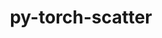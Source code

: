 ---
title: "py-torch-scatter"
layout: cache
categories: [package, develop]
meta: {"versions": ["2.0.5"], "compilers": ["apple-clang@=14.0.0", "apple-clang@=14.0.3", "gcc@=11.3.0", "gcc@=7.3.1"], "oss": ["amzn2", "ubuntu22.04", "ventura"], "platforms": ["darwin", "linux"], "targets": ["aarch64", "ivybridge", "x86_64_v3", "x86_64_v4"], "stacks": ["ml-darwin-aarch64-mps", "ml-linux-x86_64-cpu", "ml-linux-x86_64-cuda", "root"], "num_specs": 113, "num_specs_by_stack": {"ml-darwin-aarch64-mps": 14, "root": 113, "ml-linux-x86_64-cpu": 23, "ml-linux-x86_64-cuda": 29}}
spec_details: [{"hash": "vcwj2qsyoymjepud75u3fzerpjlt4f6b", "compiler": "apple-clang@=14.0.0", "versions": ["2.0.5"], "os": "ventura", "platform": "darwin", "target": "aarch64", "variants": ["build_system=python_pip", "~cuda"], "stacks": ["ml-darwin-aarch64-mps", "root"], "size": "-", "tarball": "https://binaries.spack.io/develop/build_cache/darwin-ventura-aarch64/apple-clang-14.0.0/py-torch-scatter-2.0.5/darwin-ventura-aarch64-apple-clang-14.0.0-py-torch-scatter-2.0.5-vcwj2qsyoymjepud75u3fzerpjlt4f6b.spack"}, {"hash": "ezjvxi6gm6tbyzo2tkfgzm6abi75hxtc", "compiler": "apple-clang@=14.0.0", "versions": ["2.0.5"], "os": "ventura", "platform": "darwin", "target": "aarch64", "variants": ["build_system=python_pip", "~cuda"], "stacks": ["ml-darwin-aarch64-mps", "root"], "size": "-", "tarball": "https://binaries.spack.io/develop/build_cache/darwin-ventura-aarch64/apple-clang-14.0.0/py-torch-scatter-2.0.5/darwin-ventura-aarch64-apple-clang-14.0.0-py-torch-scatter-2.0.5-ezjvxi6gm6tbyzo2tkfgzm6abi75hxtc.spack"}, {"hash": "qw4phudg5lc6ui3uiphqdcce4aa3el5j", "compiler": "apple-clang@=14.0.0", "versions": ["2.0.5"], "os": "ventura", "platform": "darwin", "target": "aarch64", "variants": ["build_system=python_pip", "~cuda"], "stacks": ["ml-darwin-aarch64-mps", "root"], "size": "-", "tarball": "https://binaries.spack.io/develop/build_cache/darwin-ventura-aarch64/apple-clang-14.0.0/py-torch-scatter-2.0.5/darwin-ventura-aarch64-apple-clang-14.0.0-py-torch-scatter-2.0.5-qw4phudg5lc6ui3uiphqdcce4aa3el5j.spack"}, {"hash": "wqtjdllq6yqsd5pjv67gwjetrazwk3nx", "compiler": "apple-clang@=14.0.0", "versions": ["2.0.5"], "os": "ventura", "platform": "darwin", "target": "aarch64", "variants": ["build_system=python_pip", "~cuda"], "stacks": ["ml-darwin-aarch64-mps", "root"], "size": "-", "tarball": "https://binaries.spack.io/develop/build_cache/darwin-ventura-aarch64/apple-clang-14.0.0/py-torch-scatter-2.0.5/darwin-ventura-aarch64-apple-clang-14.0.0-py-torch-scatter-2.0.5-wqtjdllq6yqsd5pjv67gwjetrazwk3nx.spack"}, {"hash": "kqfqjmir3n4hgwzuwmhs3r32bb4oixse", "compiler": "apple-clang@=14.0.0", "versions": ["2.0.5"], "os": "ventura", "platform": "darwin", "target": "aarch64", "variants": ["build_system=python_pip", "~cuda"], "stacks": ["ml-darwin-aarch64-mps", "root"], "size": "-", "tarball": "https://binaries.spack.io/develop/build_cache/darwin-ventura-aarch64/apple-clang-14.0.0/py-torch-scatter-2.0.5/darwin-ventura-aarch64-apple-clang-14.0.0-py-torch-scatter-2.0.5-kqfqjmir3n4hgwzuwmhs3r32bb4oixse.spack"}, {"hash": "nkocnuozihtbrb4pfe2hmjyw22yfpufr", "compiler": "apple-clang@=14.0.3", "versions": ["2.0.5"], "os": "ventura", "platform": "darwin", "target": "aarch64", "variants": ["build_system=python_pip", "~cuda"], "stacks": ["ml-darwin-aarch64-mps", "root"], "size": "-", "tarball": "https://binaries.spack.io/develop/build_cache/darwin-ventura-aarch64/apple-clang-14.0.3/py-torch-scatter-2.0.5/darwin-ventura-aarch64-apple-clang-14.0.3-py-torch-scatter-2.0.5-nkocnuozihtbrb4pfe2hmjyw22yfpufr.spack"}, {"hash": "r3bo4yg6zzcx5nn7kisjg5km7x4fry6e", "compiler": "apple-clang@=14.0.3", "versions": ["2.0.5"], "os": "ventura", "platform": "darwin", "target": "aarch64", "variants": ["build_system=python_pip", "~cuda"], "stacks": ["ml-darwin-aarch64-mps", "root"], "size": "-", "tarball": "https://binaries.spack.io/develop/build_cache/darwin-ventura-aarch64/apple-clang-14.0.3/py-torch-scatter-2.0.5/darwin-ventura-aarch64-apple-clang-14.0.3-py-torch-scatter-2.0.5-r3bo4yg6zzcx5nn7kisjg5km7x4fry6e.spack"}, {"hash": "edahudamtzhostoitvg7l2jqtwvwdpyr", "compiler": "apple-clang@=14.0.3", "versions": ["2.0.5"], "os": "ventura", "platform": "darwin", "target": "aarch64", "variants": ["build_system=python_pip", "~cuda"], "stacks": ["ml-darwin-aarch64-mps", "root"], "size": "-", "tarball": "https://binaries.spack.io/develop/build_cache/darwin-ventura-aarch64/apple-clang-14.0.3/py-torch-scatter-2.0.5/darwin-ventura-aarch64-apple-clang-14.0.3-py-torch-scatter-2.0.5-edahudamtzhostoitvg7l2jqtwvwdpyr.spack"}, {"hash": "2ntkannk75hyba7b5k6tmrypc7sk6yik", "compiler": "apple-clang@=14.0.3", "versions": ["2.0.5"], "os": "ventura", "platform": "darwin", "target": "aarch64", "variants": ["build_system=python_pip", "~cuda"], "stacks": ["ml-darwin-aarch64-mps", "root"], "size": "-", "tarball": "https://binaries.spack.io/develop/build_cache/darwin-ventura-aarch64/apple-clang-14.0.3/py-torch-scatter-2.0.5/darwin-ventura-aarch64-apple-clang-14.0.3-py-torch-scatter-2.0.5-2ntkannk75hyba7b5k6tmrypc7sk6yik.spack"}, {"hash": "dtrqddcmuizyhf4csdmvqiirzz7aoilb", "compiler": "apple-clang@=14.0.3", "versions": ["2.0.5"], "os": "ventura", "platform": "darwin", "target": "aarch64", "variants": ["build_system=python_pip", "~cuda"], "stacks": ["ml-darwin-aarch64-mps", "root"], "size": "-", "tarball": "https://binaries.spack.io/develop/build_cache/darwin-ventura-aarch64/apple-clang-14.0.3/py-torch-scatter-2.0.5/darwin-ventura-aarch64-apple-clang-14.0.3-py-torch-scatter-2.0.5-dtrqddcmuizyhf4csdmvqiirzz7aoilb.spack"}, {"hash": "5b6p7mnd25hced2b7sn6kiste3szx6vz", "compiler": "apple-clang@=14.0.3", "versions": ["2.0.5"], "os": "ventura", "platform": "darwin", "target": "aarch64", "variants": ["build_system=python_pip", "~cuda"], "stacks": ["ml-darwin-aarch64-mps", "root"], "size": "-", "tarball": "https://binaries.spack.io/develop/build_cache/darwin-ventura-aarch64/apple-clang-14.0.3/py-torch-scatter-2.0.5/darwin-ventura-aarch64-apple-clang-14.0.3-py-torch-scatter-2.0.5-5b6p7mnd25hced2b7sn6kiste3szx6vz.spack"}, {"hash": "mw2id6mp7tqmb45f4idr6u2sle2ubxzd", "compiler": "apple-clang@=14.0.3", "versions": ["2.0.5"], "os": "ventura", "platform": "darwin", "target": "aarch64", "variants": ["build_system=python_pip", "~cuda"], "stacks": ["ml-darwin-aarch64-mps", "root"], "size": "-", "tarball": "https://binaries.spack.io/develop/build_cache/darwin-ventura-aarch64/apple-clang-14.0.3/py-torch-scatter-2.0.5/darwin-ventura-aarch64-apple-clang-14.0.3-py-torch-scatter-2.0.5-mw2id6mp7tqmb45f4idr6u2sle2ubxzd.spack"}, {"hash": "37mmghrcob42zhy3x7d5kzwoteeef7xa", "compiler": "apple-clang@=14.0.3", "versions": ["2.0.5"], "os": "ventura", "platform": "darwin", "target": "aarch64", "variants": ["build_system=python_pip", "~cuda"], "stacks": ["ml-darwin-aarch64-mps", "root"], "size": "-", "tarball": "https://binaries.spack.io/develop/build_cache/darwin-ventura-aarch64/apple-clang-14.0.3/py-torch-scatter-2.0.5/darwin-ventura-aarch64-apple-clang-14.0.3-py-torch-scatter-2.0.5-37mmghrcob42zhy3x7d5kzwoteeef7xa.spack"}, {"hash": "fel5y4pqxjopl7blfazyrujhh4p6bhno", "compiler": "apple-clang@=14.0.3", "versions": ["2.0.5"], "os": "ventura", "platform": "darwin", "target": "aarch64", "variants": ["build_system=python_pip", "~cuda"], "stacks": ["ml-darwin-aarch64-mps", "root"], "size": "-", "tarball": "https://binaries.spack.io/develop/build_cache/darwin-ventura-aarch64/apple-clang-14.0.3/py-torch-scatter-2.0.5/darwin-ventura-aarch64-apple-clang-14.0.3-py-torch-scatter-2.0.5-fel5y4pqxjopl7blfazyrujhh4p6bhno.spack"}, {"hash": "q3nywo3y2cnsrlqnrwh33npio6zyam7m", "compiler": "gcc@=7.3.1", "versions": ["2.0.5"], "os": "amzn2", "platform": "linux", "target": "ivybridge", "variants": ["build_system=python_pip", "~cuda"], "stacks": ["root"], "size": "-", "tarball": "https://binaries.spack.io/develop/build_cache/linux-amzn2-ivybridge/gcc-7.3.1/py-torch-scatter-2.0.5/linux-amzn2-ivybridge-gcc-7.3.1-py-torch-scatter-2.0.5-q3nywo3y2cnsrlqnrwh33npio6zyam7m.spack"}, {"hash": "s5toh3fuvwxtyktn323pvabzgnrblxtq", "compiler": "gcc@=7.3.1", "versions": ["2.0.5"], "os": "amzn2", "platform": "linux", "target": "ivybridge", "variants": ["build_system=python_pip", "+cuda"], "stacks": ["root"], "size": "-", "tarball": "https://binaries.spack.io/develop/build_cache/linux-amzn2-ivybridge/gcc-7.3.1/py-torch-scatter-2.0.5/linux-amzn2-ivybridge-gcc-7.3.1-py-torch-scatter-2.0.5-s5toh3fuvwxtyktn323pvabzgnrblxtq.spack"}, {"hash": "gkgrbla6k6ighrokj3wxojgtl3tmm5xh", "compiler": "gcc@=7.3.1", "versions": ["2.0.5"], "os": "amzn2", "platform": "linux", "target": "ivybridge", "variants": ["build_system=python_pip", "~cuda"], "stacks": ["root"], "size": "-", "tarball": "https://binaries.spack.io/develop/build_cache/linux-amzn2-ivybridge/gcc-7.3.1/py-torch-scatter-2.0.5/linux-amzn2-ivybridge-gcc-7.3.1-py-torch-scatter-2.0.5-gkgrbla6k6ighrokj3wxojgtl3tmm5xh.spack"}, {"hash": "sh4d3vjynkjn4gl25qnjiznd5wjgflvw", "compiler": "gcc@=7.3.1", "versions": ["2.0.5"], "os": "amzn2", "platform": "linux", "target": "ivybridge", "variants": ["build_system=python_pip", "~cuda"], "stacks": ["root"], "size": "-", "tarball": "https://binaries.spack.io/develop/build_cache/linux-amzn2-ivybridge/gcc-7.3.1/py-torch-scatter-2.0.5/linux-amzn2-ivybridge-gcc-7.3.1-py-torch-scatter-2.0.5-sh4d3vjynkjn4gl25qnjiznd5wjgflvw.spack"}, {"hash": "dqxbrmn6amrwcpwvcirtvsjh675iqryw", "compiler": "gcc@=7.3.1", "versions": ["2.0.5"], "os": "amzn2", "platform": "linux", "target": "ivybridge", "variants": ["build_system=python_pip", "+cuda"], "stacks": ["root"], "size": "-", "tarball": "https://binaries.spack.io/develop/build_cache/linux-amzn2-ivybridge/gcc-7.3.1/py-torch-scatter-2.0.5/linux-amzn2-ivybridge-gcc-7.3.1-py-torch-scatter-2.0.5-dqxbrmn6amrwcpwvcirtvsjh675iqryw.spack"}, {"hash": "v7pq5bijmzbk42xvangqtioqkz6cy7uk", "compiler": "gcc@=7.3.1", "versions": ["2.0.5"], "os": "amzn2", "platform": "linux", "target": "ivybridge", "variants": ["build_system=python_pip", "+cuda"], "stacks": ["root"], "size": "-", "tarball": "https://binaries.spack.io/develop/build_cache/linux-amzn2-ivybridge/gcc-7.3.1/py-torch-scatter-2.0.5/linux-amzn2-ivybridge-gcc-7.3.1-py-torch-scatter-2.0.5-v7pq5bijmzbk42xvangqtioqkz6cy7uk.spack"}, {"hash": "sigb2zdzu3w66hhqlgh55iscjvvdobp5", "compiler": "gcc@=7.3.1", "versions": ["2.0.5"], "os": "amzn2", "platform": "linux", "target": "ivybridge", "variants": ["build_system=python_pip", "~cuda"], "stacks": ["root"], "size": "-", "tarball": "https://binaries.spack.io/develop/build_cache/linux-amzn2-ivybridge/gcc-7.3.1/py-torch-scatter-2.0.5/linux-amzn2-ivybridge-gcc-7.3.1-py-torch-scatter-2.0.5-sigb2zdzu3w66hhqlgh55iscjvvdobp5.spack"}, {"hash": "mrwi5ynjkeozdsxyw5relnehg52jsz2s", "compiler": "gcc@=7.3.1", "versions": ["2.0.5"], "os": "amzn2", "platform": "linux", "target": "ivybridge", "variants": ["build_system=python_pip", "+cuda"], "stacks": ["root"], "size": "-", "tarball": "https://binaries.spack.io/develop/build_cache/linux-amzn2-ivybridge/gcc-7.3.1/py-torch-scatter-2.0.5/linux-amzn2-ivybridge-gcc-7.3.1-py-torch-scatter-2.0.5-mrwi5ynjkeozdsxyw5relnehg52jsz2s.spack"}, {"hash": "5huellvnixhlhijza22vgbp6lsedsjsf", "compiler": "gcc@=7.3.1", "versions": ["2.0.5"], "os": "amzn2", "platform": "linux", "target": "ivybridge", "variants": ["build_system=python_pip", "+cuda"], "stacks": ["root"], "size": "-", "tarball": "https://binaries.spack.io/develop/build_cache/linux-amzn2-ivybridge/gcc-7.3.1/py-torch-scatter-2.0.5/linux-amzn2-ivybridge-gcc-7.3.1-py-torch-scatter-2.0.5-5huellvnixhlhijza22vgbp6lsedsjsf.spack"}, {"hash": "o27jcjd4k5vskhe47e4hagxwkak2vzhs", "compiler": "gcc@=7.3.1", "versions": ["2.0.5"], "os": "amzn2", "platform": "linux", "target": "ivybridge", "variants": ["build_system=python_pip", "+cuda"], "stacks": ["root"], "size": "-", "tarball": "https://binaries.spack.io/develop/build_cache/linux-amzn2-ivybridge/gcc-7.3.1/py-torch-scatter-2.0.5/linux-amzn2-ivybridge-gcc-7.3.1-py-torch-scatter-2.0.5-o27jcjd4k5vskhe47e4hagxwkak2vzhs.spack"}, {"hash": "yw4zhcjthrvknghyb7if36wwfidx5j7c", "compiler": "gcc@=7.3.1", "versions": ["2.0.5"], "os": "amzn2", "platform": "linux", "target": "ivybridge", "variants": ["build_system=python_pip", "+cuda"], "stacks": ["root"], "size": "-", "tarball": "https://binaries.spack.io/develop/build_cache/linux-amzn2-ivybridge/gcc-7.3.1/py-torch-scatter-2.0.5/linux-amzn2-ivybridge-gcc-7.3.1-py-torch-scatter-2.0.5-yw4zhcjthrvknghyb7if36wwfidx5j7c.spack"}, {"hash": "ur7k5kzutnv4gi2s3cej7scbu2ldpeup", "compiler": "gcc@=7.3.1", "versions": ["2.0.5"], "os": "amzn2", "platform": "linux", "target": "ivybridge", "variants": ["build_system=python_pip", "~cuda"], "stacks": ["root"], "size": "-", "tarball": "https://binaries.spack.io/develop/build_cache/linux-amzn2-ivybridge/gcc-7.3.1/py-torch-scatter-2.0.5/linux-amzn2-ivybridge-gcc-7.3.1-py-torch-scatter-2.0.5-ur7k5kzutnv4gi2s3cej7scbu2ldpeup.spack"}, {"hash": "t64kelznuvdsd2lhatxd47td2wlspzwa", "compiler": "gcc@=7.3.1", "versions": ["2.0.5"], "os": "amzn2", "platform": "linux", "target": "ivybridge", "variants": ["build_system=python_pip", "+cuda"], "stacks": ["root"], "size": "-", "tarball": "https://binaries.spack.io/develop/build_cache/linux-amzn2-ivybridge/gcc-7.3.1/py-torch-scatter-2.0.5/linux-amzn2-ivybridge-gcc-7.3.1-py-torch-scatter-2.0.5-t64kelznuvdsd2lhatxd47td2wlspzwa.spack"}, {"hash": "zvqzdbhk5uao2t34xl5j72dbo4lvcbzv", "compiler": "gcc@=7.3.1", "versions": ["2.0.5"], "os": "amzn2", "platform": "linux", "target": "ivybridge", "variants": ["build_system=python_pip", "~cuda"], "stacks": ["root"], "size": "-", "tarball": "https://binaries.spack.io/develop/build_cache/linux-amzn2-ivybridge/gcc-7.3.1/py-torch-scatter-2.0.5/linux-amzn2-ivybridge-gcc-7.3.1-py-torch-scatter-2.0.5-zvqzdbhk5uao2t34xl5j72dbo4lvcbzv.spack"}, {"hash": "vosznpy6jlfkholeaym5vj62in57fjbd", "compiler": "gcc@=7.3.1", "versions": ["2.0.5"], "os": "amzn2", "platform": "linux", "target": "x86_64_v3", "variants": ["build_system=python_pip", "+cuda"], "stacks": ["root"], "size": "-", "tarball": "https://binaries.spack.io/develop/build_cache/linux-amzn2-x86_64_v3/gcc-7.3.1/py-torch-scatter-2.0.5/linux-amzn2-x86_64_v3-gcc-7.3.1-py-torch-scatter-2.0.5-vosznpy6jlfkholeaym5vj62in57fjbd.spack"}, {"hash": "r3g2kcz43dszzvxyaoqyvmatqwn34jyl", "compiler": "gcc@=7.3.1", "versions": ["2.0.5"], "os": "amzn2", "platform": "linux", "target": "x86_64_v3", "variants": ["build_system=python_pip", "~cuda"], "stacks": ["root"], "size": "-", "tarball": "https://binaries.spack.io/develop/build_cache/linux-amzn2-x86_64_v3/gcc-7.3.1/py-torch-scatter-2.0.5/linux-amzn2-x86_64_v3-gcc-7.3.1-py-torch-scatter-2.0.5-r3g2kcz43dszzvxyaoqyvmatqwn34jyl.spack"}, {"hash": "w2gc4hcbxydqk2af2qonjl7r56pqzj3f", "compiler": "gcc@=7.3.1", "versions": ["2.0.5"], "os": "amzn2", "platform": "linux", "target": "x86_64_v3", "variants": ["build_system=python_pip", "~cuda"], "stacks": ["root"], "size": "-", "tarball": "https://binaries.spack.io/develop/build_cache/linux-amzn2-x86_64_v3/gcc-7.3.1/py-torch-scatter-2.0.5/linux-amzn2-x86_64_v3-gcc-7.3.1-py-torch-scatter-2.0.5-w2gc4hcbxydqk2af2qonjl7r56pqzj3f.spack"}, {"hash": "svabzrrq2jnqhsoqlp5z7ns2k2zjubuf", "compiler": "gcc@=7.3.1", "versions": ["2.0.5"], "os": "amzn2", "platform": "linux", "target": "x86_64_v3", "variants": ["build_system=python_pip", "~cuda"], "stacks": ["root"], "size": "-", "tarball": "https://binaries.spack.io/develop/build_cache/linux-amzn2-x86_64_v3/gcc-7.3.1/py-torch-scatter-2.0.5/linux-amzn2-x86_64_v3-gcc-7.3.1-py-torch-scatter-2.0.5-svabzrrq2jnqhsoqlp5z7ns2k2zjubuf.spack"}, {"hash": "yeikmpexwpfiamkbqy2zhpu2tuqg65wv", "compiler": "gcc@=7.3.1", "versions": ["2.0.5"], "os": "amzn2", "platform": "linux", "target": "x86_64_v3", "variants": ["build_system=python_pip", "+cuda"], "stacks": ["root"], "size": "-", "tarball": "https://binaries.spack.io/develop/build_cache/linux-amzn2-x86_64_v3/gcc-7.3.1/py-torch-scatter-2.0.5/linux-amzn2-x86_64_v3-gcc-7.3.1-py-torch-scatter-2.0.5-yeikmpexwpfiamkbqy2zhpu2tuqg65wv.spack"}, {"hash": "q3a5qlxghcsvtwpqxzn5duq27unbjzwz", "compiler": "gcc@=7.3.1", "versions": ["2.0.5"], "os": "amzn2", "platform": "linux", "target": "x86_64_v3", "variants": ["~cuda"], "stacks": ["root"], "size": "-", "tarball": "https://binaries.spack.io/develop/build_cache/linux-amzn2-x86_64_v3/gcc-7.3.1/py-torch-scatter-2.0.5/linux-amzn2-x86_64_v3-gcc-7.3.1-py-torch-scatter-2.0.5-q3a5qlxghcsvtwpqxzn5duq27unbjzwz.spack"}, {"hash": "pqucezt5ypbodenv5oe3x4ljzy76lots", "compiler": "gcc@=7.3.1", "versions": ["2.0.5"], "os": "amzn2", "platform": "linux", "target": "x86_64_v3", "variants": ["build_system=python_pip", "~cuda"], "stacks": ["root"], "size": "-", "tarball": "https://binaries.spack.io/develop/build_cache/linux-amzn2-x86_64_v3/gcc-7.3.1/py-torch-scatter-2.0.5/linux-amzn2-x86_64_v3-gcc-7.3.1-py-torch-scatter-2.0.5-pqucezt5ypbodenv5oe3x4ljzy76lots.spack"}, {"hash": "3cdhvqfomvdegyxek47hg272vdl4bdi5", "compiler": "gcc@=7.3.1", "versions": ["2.0.5"], "os": "amzn2", "platform": "linux", "target": "x86_64_v3", "variants": ["build_system=python_pip", "~cuda"], "stacks": ["root"], "size": "-", "tarball": "https://binaries.spack.io/develop/build_cache/linux-amzn2-x86_64_v3/gcc-7.3.1/py-torch-scatter-2.0.5/linux-amzn2-x86_64_v3-gcc-7.3.1-py-torch-scatter-2.0.5-3cdhvqfomvdegyxek47hg272vdl4bdi5.spack"}, {"hash": "pljb2wynhbiw35qbta5iini6oag42nas", "compiler": "gcc@=7.3.1", "versions": ["2.0.5"], "os": "amzn2", "platform": "linux", "target": "x86_64_v3", "variants": ["build_system=python_pip", "~cuda"], "stacks": ["root"], "size": "-", "tarball": "https://binaries.spack.io/develop/build_cache/linux-amzn2-x86_64_v3/gcc-7.3.1/py-torch-scatter-2.0.5/linux-amzn2-x86_64_v3-gcc-7.3.1-py-torch-scatter-2.0.5-pljb2wynhbiw35qbta5iini6oag42nas.spack"}, {"hash": "677yteli2utuxqc3supvtkmeblzrrj4e", "compiler": "gcc@=7.3.1", "versions": ["2.0.5"], "os": "amzn2", "platform": "linux", "target": "x86_64_v3", "variants": ["+cuda"], "stacks": ["root"], "size": "-", "tarball": "https://binaries.spack.io/develop/build_cache/linux-amzn2-x86_64_v3/gcc-7.3.1/py-torch-scatter-2.0.5/linux-amzn2-x86_64_v3-gcc-7.3.1-py-torch-scatter-2.0.5-677yteli2utuxqc3supvtkmeblzrrj4e.spack"}, {"hash": "qtljynivibkjdnryxccottqlknyhwhsk", "compiler": "gcc@=7.3.1", "versions": ["2.0.5"], "os": "amzn2", "platform": "linux", "target": "x86_64_v3", "variants": ["~cuda"], "stacks": ["root"], "size": "-", "tarball": "https://binaries.spack.io/develop/build_cache/linux-amzn2-x86_64_v3/gcc-7.3.1/py-torch-scatter-2.0.5/linux-amzn2-x86_64_v3-gcc-7.3.1-py-torch-scatter-2.0.5-qtljynivibkjdnryxccottqlknyhwhsk.spack"}, {"hash": "4uehykj5xyx2hvsuuwoquv4y5sd276ou", "compiler": "gcc@=7.3.1", "versions": ["2.0.5"], "os": "amzn2", "platform": "linux", "target": "x86_64_v3", "variants": ["build_system=python_pip", "+cuda"], "stacks": ["root"], "size": "-", "tarball": "https://binaries.spack.io/develop/build_cache/linux-amzn2-x86_64_v3/gcc-7.3.1/py-torch-scatter-2.0.5/linux-amzn2-x86_64_v3-gcc-7.3.1-py-torch-scatter-2.0.5-4uehykj5xyx2hvsuuwoquv4y5sd276ou.spack"}, {"hash": "4l6tz43gmadp7fzglqutroepylqjwapj", "compiler": "gcc@=7.3.1", "versions": ["2.0.5"], "os": "amzn2", "platform": "linux", "target": "x86_64_v3", "variants": ["build_system=python_pip", "~cuda"], "stacks": ["root"], "size": "-", "tarball": "https://binaries.spack.io/develop/build_cache/linux-amzn2-x86_64_v3/gcc-7.3.1/py-torch-scatter-2.0.5/linux-amzn2-x86_64_v3-gcc-7.3.1-py-torch-scatter-2.0.5-4l6tz43gmadp7fzglqutroepylqjwapj.spack"}, {"hash": "cci7k6qozo3bc6ra7f3ywcvrpbau37tm", "compiler": "gcc@=7.3.1", "versions": ["2.0.5"], "os": "amzn2", "platform": "linux", "target": "x86_64_v3", "variants": ["build_system=python_pip", "~cuda"], "stacks": ["root"], "size": "-", "tarball": "https://binaries.spack.io/develop/build_cache/linux-amzn2-x86_64_v3/gcc-7.3.1/py-torch-scatter-2.0.5/linux-amzn2-x86_64_v3-gcc-7.3.1-py-torch-scatter-2.0.5-cci7k6qozo3bc6ra7f3ywcvrpbau37tm.spack"}, {"hash": "6va6372wm7vh4z6el7ipjlvl4jpwsias", "compiler": "gcc@=7.3.1", "versions": ["2.0.5"], "os": "amzn2", "platform": "linux", "target": "x86_64_v3", "variants": ["build_system=python_pip", "~cuda"], "stacks": ["root"], "size": "-", "tarball": "https://binaries.spack.io/develop/build_cache/linux-amzn2-x86_64_v3/gcc-7.3.1/py-torch-scatter-2.0.5/linux-amzn2-x86_64_v3-gcc-7.3.1-py-torch-scatter-2.0.5-6va6372wm7vh4z6el7ipjlvl4jpwsias.spack"}, {"hash": "3to7wcxdxlf7gsbqrbrgjjqcsshhu75m", "compiler": "gcc@=7.3.1", "versions": ["2.0.5"], "os": "amzn2", "platform": "linux", "target": "x86_64_v3", "variants": ["build_system=python_pip", "+cuda"], "stacks": ["root"], "size": "-", "tarball": "https://binaries.spack.io/develop/build_cache/linux-amzn2-x86_64_v3/gcc-7.3.1/py-torch-scatter-2.0.5/linux-amzn2-x86_64_v3-gcc-7.3.1-py-torch-scatter-2.0.5-3to7wcxdxlf7gsbqrbrgjjqcsshhu75m.spack"}, {"hash": "gjurjt6a2lkzvtpxcldvonfg72jcrbez", "compiler": "gcc@=7.3.1", "versions": ["2.0.5"], "os": "amzn2", "platform": "linux", "target": "x86_64_v3", "variants": ["build_system=python_pip", "+cuda"], "stacks": ["root"], "size": "-", "tarball": "https://binaries.spack.io/develop/build_cache/linux-amzn2-x86_64_v3/gcc-7.3.1/py-torch-scatter-2.0.5/linux-amzn2-x86_64_v3-gcc-7.3.1-py-torch-scatter-2.0.5-gjurjt6a2lkzvtpxcldvonfg72jcrbez.spack"}, {"hash": "laffwyutpbpi4vik7uzkhb7mcnbetvig", "compiler": "gcc@=7.3.1", "versions": ["2.0.5"], "os": "amzn2", "platform": "linux", "target": "x86_64_v3", "variants": ["build_system=python_pip", "+cuda"], "stacks": ["root"], "size": "-", "tarball": "https://binaries.spack.io/develop/build_cache/linux-amzn2-x86_64_v3/gcc-7.3.1/py-torch-scatter-2.0.5/linux-amzn2-x86_64_v3-gcc-7.3.1-py-torch-scatter-2.0.5-laffwyutpbpi4vik7uzkhb7mcnbetvig.spack"}, {"hash": "3uxp7yyxp5qk53ffndlo6cz2ow5n775n", "compiler": "gcc@=7.3.1", "versions": ["2.0.5"], "os": "amzn2", "platform": "linux", "target": "x86_64_v3", "variants": ["build_system=python_pip", "+cuda"], "stacks": ["root"], "size": "-", "tarball": "https://binaries.spack.io/develop/build_cache/linux-amzn2-x86_64_v3/gcc-7.3.1/py-torch-scatter-2.0.5/linux-amzn2-x86_64_v3-gcc-7.3.1-py-torch-scatter-2.0.5-3uxp7yyxp5qk53ffndlo6cz2ow5n775n.spack"}, {"hash": "sdhak6nfe4tjm7tpc2gjiniyxz5w3hcb", "compiler": "gcc@=7.3.1", "versions": ["2.0.5"], "os": "amzn2", "platform": "linux", "target": "x86_64_v3", "variants": ["build_system=python_pip", "~cuda"], "stacks": ["root"], "size": "-", "tarball": "https://binaries.spack.io/develop/build_cache/linux-amzn2-x86_64_v3/gcc-7.3.1/py-torch-scatter-2.0.5/linux-amzn2-x86_64_v3-gcc-7.3.1-py-torch-scatter-2.0.5-sdhak6nfe4tjm7tpc2gjiniyxz5w3hcb.spack"}, {"hash": "drndrk5c2p3zquumzeb2grxo6fxxdhqf", "compiler": "gcc@=7.3.1", "versions": ["2.0.5"], "os": "amzn2", "platform": "linux", "target": "x86_64_v3", "variants": ["build_system=python_pip", "+cuda"], "stacks": ["root"], "size": "-", "tarball": "https://binaries.spack.io/develop/build_cache/linux-amzn2-x86_64_v3/gcc-7.3.1/py-torch-scatter-2.0.5/linux-amzn2-x86_64_v3-gcc-7.3.1-py-torch-scatter-2.0.5-drndrk5c2p3zquumzeb2grxo6fxxdhqf.spack"}, {"hash": "dgfi7f7en3dnospqykkwt5odjkobetr4", "compiler": "gcc@=7.3.1", "versions": ["2.0.5"], "os": "amzn2", "platform": "linux", "target": "x86_64_v3", "variants": ["build_system=python_pip", "+cuda"], "stacks": ["root"], "size": "-", "tarball": "https://binaries.spack.io/develop/build_cache/linux-amzn2-x86_64_v3/gcc-7.3.1/py-torch-scatter-2.0.5/linux-amzn2-x86_64_v3-gcc-7.3.1-py-torch-scatter-2.0.5-dgfi7f7en3dnospqykkwt5odjkobetr4.spack"}, {"hash": "eluuweuv4jqzzc35sv6z2myxbiku3vus", "compiler": "gcc@=7.3.1", "versions": ["2.0.5"], "os": "amzn2", "platform": "linux", "target": "x86_64_v3", "variants": ["build_system=python_pip", "+cuda"], "stacks": ["root"], "size": "-", "tarball": "https://binaries.spack.io/develop/build_cache/linux-amzn2-x86_64_v3/gcc-7.3.1/py-torch-scatter-2.0.5/linux-amzn2-x86_64_v3-gcc-7.3.1-py-torch-scatter-2.0.5-eluuweuv4jqzzc35sv6z2myxbiku3vus.spack"}, {"hash": "iaomyvqutggaczesi3cdouleajcgovb5", "compiler": "gcc@=7.3.1", "versions": ["2.0.5"], "os": "amzn2", "platform": "linux", "target": "x86_64_v3", "variants": ["build_system=python_pip", "+cuda"], "stacks": ["root"], "size": "-", "tarball": "https://binaries.spack.io/develop/build_cache/linux-amzn2-x86_64_v3/gcc-7.3.1/py-torch-scatter-2.0.5/linux-amzn2-x86_64_v3-gcc-7.3.1-py-torch-scatter-2.0.5-iaomyvqutggaczesi3cdouleajcgovb5.spack"}, {"hash": "cmcoxwkxtis5ffbvlprrvpofdxrgeqmj", "compiler": "gcc@=7.3.1", "versions": ["2.0.5"], "os": "amzn2", "platform": "linux", "target": "x86_64_v3", "variants": ["build_system=python_pip", "~cuda"], "stacks": ["root"], "size": "-", "tarball": "https://binaries.spack.io/develop/build_cache/linux-amzn2-x86_64_v3/gcc-7.3.1/py-torch-scatter-2.0.5/linux-amzn2-x86_64_v3-gcc-7.3.1-py-torch-scatter-2.0.5-cmcoxwkxtis5ffbvlprrvpofdxrgeqmj.spack"}, {"hash": "7ve2ok4n4k3ynnmrnq4asliybwynmldf", "compiler": "gcc@=7.3.1", "versions": ["2.0.5"], "os": "amzn2", "platform": "linux", "target": "x86_64_v3", "variants": ["build_system=python_pip", "+cuda"], "stacks": ["root"], "size": "-", "tarball": "https://binaries.spack.io/develop/build_cache/linux-amzn2-x86_64_v3/gcc-7.3.1/py-torch-scatter-2.0.5/linux-amzn2-x86_64_v3-gcc-7.3.1-py-torch-scatter-2.0.5-7ve2ok4n4k3ynnmrnq4asliybwynmldf.spack"}, {"hash": "kanfyk4nfwqmwbefncjde6xkhigcqywa", "compiler": "gcc@=7.3.1", "versions": ["2.0.5"], "os": "amzn2", "platform": "linux", "target": "x86_64_v3", "variants": ["build_system=python_pip", "~cuda"], "stacks": ["root"], "size": "-", "tarball": "https://binaries.spack.io/develop/build_cache/linux-amzn2-x86_64_v3/gcc-7.3.1/py-torch-scatter-2.0.5/linux-amzn2-x86_64_v3-gcc-7.3.1-py-torch-scatter-2.0.5-kanfyk4nfwqmwbefncjde6xkhigcqywa.spack"}, {"hash": "kylujmodzo6iys3r3lhajcba7klbqmpd", "compiler": "gcc@=7.3.1", "versions": ["2.0.5"], "os": "amzn2", "platform": "linux", "target": "x86_64_v3", "variants": ["build_system=python_pip", "~cuda"], "stacks": ["root"], "size": "-", "tarball": "https://binaries.spack.io/develop/build_cache/linux-amzn2-x86_64_v3/gcc-7.3.1/py-torch-scatter-2.0.5/linux-amzn2-x86_64_v3-gcc-7.3.1-py-torch-scatter-2.0.5-kylujmodzo6iys3r3lhajcba7klbqmpd.spack"}, {"hash": "vpzjopatczdj522eft5ub55duykmja5r", "compiler": "gcc@=7.3.1", "versions": ["2.0.5"], "os": "amzn2", "platform": "linux", "target": "x86_64_v3", "variants": ["build_system=python_pip", "+cuda"], "stacks": ["root"], "size": "-", "tarball": "https://binaries.spack.io/develop/build_cache/linux-amzn2-x86_64_v3/gcc-7.3.1/py-torch-scatter-2.0.5/linux-amzn2-x86_64_v3-gcc-7.3.1-py-torch-scatter-2.0.5-vpzjopatczdj522eft5ub55duykmja5r.spack"}, {"hash": "oxkixryvomxx5pesnglpjc3glirrowzi", "compiler": "gcc@=7.3.1", "versions": ["2.0.5"], "os": "amzn2", "platform": "linux", "target": "x86_64_v3", "variants": ["build_system=python_pip", "+cuda"], "stacks": ["root"], "size": "-", "tarball": "https://binaries.spack.io/develop/build_cache/linux-amzn2-x86_64_v3/gcc-7.3.1/py-torch-scatter-2.0.5/linux-amzn2-x86_64_v3-gcc-7.3.1-py-torch-scatter-2.0.5-oxkixryvomxx5pesnglpjc3glirrowzi.spack"}, {"hash": "ycpvhoqq45fnlqx6zlha7wq3jl7dwl25", "compiler": "gcc@=7.3.1", "versions": ["2.0.5"], "os": "amzn2", "platform": "linux", "target": "x86_64_v3", "variants": ["build_system=python_pip", "~cuda"], "stacks": ["root"], "size": "-", "tarball": "https://binaries.spack.io/develop/build_cache/linux-amzn2-x86_64_v3/gcc-7.3.1/py-torch-scatter-2.0.5/linux-amzn2-x86_64_v3-gcc-7.3.1-py-torch-scatter-2.0.5-ycpvhoqq45fnlqx6zlha7wq3jl7dwl25.spack"}, {"hash": "xnmm27wuk63orir4m4dapovi64rnqjvk", "compiler": "gcc@=7.3.1", "versions": ["2.0.5"], "os": "amzn2", "platform": "linux", "target": "x86_64_v4", "variants": ["+cuda"], "stacks": ["root"], "size": "-", "tarball": "https://binaries.spack.io/develop/build_cache/linux-amzn2-x86_64_v4/gcc-7.3.1/py-torch-scatter-2.0.5/linux-amzn2-x86_64_v4-gcc-7.3.1-py-torch-scatter-2.0.5-xnmm27wuk63orir4m4dapovi64rnqjvk.spack"}, {"hash": "j737psbzfqp56dzhmo43cqfyvcds7u4x", "compiler": "gcc@=7.3.1", "versions": ["2.0.5"], "os": "amzn2", "platform": "linux", "target": "x86_64_v4", "variants": ["~cuda"], "stacks": ["root"], "size": "-", "tarball": "https://binaries.spack.io/develop/build_cache/linux-amzn2-x86_64_v4/gcc-7.3.1/py-torch-scatter-2.0.5/linux-amzn2-x86_64_v4-gcc-7.3.1-py-torch-scatter-2.0.5-j737psbzfqp56dzhmo43cqfyvcds7u4x.spack"}, {"hash": "owr54iuhlryzsq3y2lkhdajqnrkatd34", "compiler": "gcc@=11.3.0", "versions": ["2.0.5"], "os": "ubuntu22.04", "platform": "linux", "target": "x86_64_v3", "variants": ["build_system=python_pip", "~cuda"], "stacks": ["ml-linux-x86_64-cpu", "root"], "size": "-", "tarball": "https://binaries.spack.io/develop/build_cache/linux-ubuntu22.04-x86_64_v3/gcc-11.3.0/py-torch-scatter-2.0.5/linux-ubuntu22.04-x86_64_v3-gcc-11.3.0-py-torch-scatter-2.0.5-owr54iuhlryzsq3y2lkhdajqnrkatd34.spack"}, {"hash": "xkjomf2kenwuzidh7zk75nnn54if2ay3", "compiler": "gcc@=11.3.0", "versions": ["2.0.5"], "os": "ubuntu22.04", "platform": "linux", "target": "x86_64_v3", "variants": ["build_system=python_pip", "+cuda"], "stacks": ["root", "ml-linux-x86_64-cuda"], "size": "-", "tarball": "https://binaries.spack.io/develop/build_cache/linux-ubuntu22.04-x86_64_v3/gcc-11.3.0/py-torch-scatter-2.0.5/linux-ubuntu22.04-x86_64_v3-gcc-11.3.0-py-torch-scatter-2.0.5-xkjomf2kenwuzidh7zk75nnn54if2ay3.spack"}, {"hash": "k5azsk6fexkrepa3ypp5ygttp47s3vjc", "compiler": "gcc@=11.3.0", "versions": ["2.0.5"], "os": "ubuntu22.04", "platform": "linux", "target": "x86_64_v3", "variants": ["build_system=python_pip", "+cuda"], "stacks": ["root", "ml-linux-x86_64-cuda"], "size": "-", "tarball": "https://binaries.spack.io/develop/build_cache/linux-ubuntu22.04-x86_64_v3/gcc-11.3.0/py-torch-scatter-2.0.5/linux-ubuntu22.04-x86_64_v3-gcc-11.3.0-py-torch-scatter-2.0.5-k5azsk6fexkrepa3ypp5ygttp47s3vjc.spack"}, {"hash": "juktzejzgjgcjwnsogkc3lvfbmyzmpnq", "compiler": "gcc@=11.3.0", "versions": ["2.0.5"], "os": "ubuntu22.04", "platform": "linux", "target": "x86_64_v3", "variants": ["build_system=python_pip", "+cuda"], "stacks": ["root", "ml-linux-x86_64-cuda"], "size": "-", "tarball": "https://binaries.spack.io/develop/build_cache/linux-ubuntu22.04-x86_64_v3/gcc-11.3.0/py-torch-scatter-2.0.5/linux-ubuntu22.04-x86_64_v3-gcc-11.3.0-py-torch-scatter-2.0.5-juktzejzgjgcjwnsogkc3lvfbmyzmpnq.spack"}, {"hash": "5xnk75c4uzjdc7z45ej4b7npz7rk5jo7", "compiler": "gcc@=11.3.0", "versions": ["2.0.5"], "os": "ubuntu22.04", "platform": "linux", "target": "x86_64_v3", "variants": ["build_system=python_pip", "+cuda"], "stacks": ["root", "ml-linux-x86_64-cuda"], "size": "-", "tarball": "https://binaries.spack.io/develop/build_cache/linux-ubuntu22.04-x86_64_v3/gcc-11.3.0/py-torch-scatter-2.0.5/linux-ubuntu22.04-x86_64_v3-gcc-11.3.0-py-torch-scatter-2.0.5-5xnk75c4uzjdc7z45ej4b7npz7rk5jo7.spack"}, {"hash": "hyaerg5dku55o6e7cuug4uxrhjhmpvea", "compiler": "gcc@=11.3.0", "versions": ["2.0.5"], "os": "ubuntu22.04", "platform": "linux", "target": "x86_64_v3", "variants": ["build_system=python_pip", "+cuda"], "stacks": ["root", "ml-linux-x86_64-cuda"], "size": "-", "tarball": "https://binaries.spack.io/develop/build_cache/linux-ubuntu22.04-x86_64_v3/gcc-11.3.0/py-torch-scatter-2.0.5/linux-ubuntu22.04-x86_64_v3-gcc-11.3.0-py-torch-scatter-2.0.5-hyaerg5dku55o6e7cuug4uxrhjhmpvea.spack"}, {"hash": "sgxgl2og2qe7l3tyeavn3v2ske6dy2qj", "compiler": "gcc@=11.3.0", "versions": ["2.0.5"], "os": "ubuntu22.04", "platform": "linux", "target": "x86_64_v3", "variants": ["build_system=python_pip", "~cuda"], "stacks": ["ml-linux-x86_64-cpu", "root"], "size": "-", "tarball": "https://binaries.spack.io/develop/build_cache/linux-ubuntu22.04-x86_64_v3/gcc-11.3.0/py-torch-scatter-2.0.5/linux-ubuntu22.04-x86_64_v3-gcc-11.3.0-py-torch-scatter-2.0.5-sgxgl2og2qe7l3tyeavn3v2ske6dy2qj.spack"}, {"hash": "xpmfvhgdyrq6v3ruxndotqlviuytammh", "compiler": "gcc@=11.3.0", "versions": ["2.0.5"], "os": "ubuntu22.04", "platform": "linux", "target": "x86_64_v3", "variants": ["build_system=python_pip", "+cuda"], "stacks": ["root", "ml-linux-x86_64-cuda"], "size": "-", "tarball": "https://binaries.spack.io/develop/build_cache/linux-ubuntu22.04-x86_64_v3/gcc-11.3.0/py-torch-scatter-2.0.5/linux-ubuntu22.04-x86_64_v3-gcc-11.3.0-py-torch-scatter-2.0.5-xpmfvhgdyrq6v3ruxndotqlviuytammh.spack"}, {"hash": "c7qx6cw6isjdealcuuaezfbylmb2rylf", "compiler": "gcc@=11.3.0", "versions": ["2.0.5"], "os": "ubuntu22.04", "platform": "linux", "target": "x86_64_v3", "variants": ["build_system=python_pip", "+cuda"], "stacks": ["root", "ml-linux-x86_64-cuda"], "size": "-", "tarball": "https://binaries.spack.io/develop/build_cache/linux-ubuntu22.04-x86_64_v3/gcc-11.3.0/py-torch-scatter-2.0.5/linux-ubuntu22.04-x86_64_v3-gcc-11.3.0-py-torch-scatter-2.0.5-c7qx6cw6isjdealcuuaezfbylmb2rylf.spack"}, {"hash": "utxkdvrwdkhmu5hqfp4fcfunzcjiiya4", "compiler": "gcc@=11.3.0", "versions": ["2.0.5"], "os": "ubuntu22.04", "platform": "linux", "target": "x86_64_v3", "variants": ["build_system=python_pip", "+cuda"], "stacks": ["root", "ml-linux-x86_64-cuda"], "size": "-", "tarball": "https://binaries.spack.io/develop/build_cache/linux-ubuntu22.04-x86_64_v3/gcc-11.3.0/py-torch-scatter-2.0.5/linux-ubuntu22.04-x86_64_v3-gcc-11.3.0-py-torch-scatter-2.0.5-utxkdvrwdkhmu5hqfp4fcfunzcjiiya4.spack"}, {"hash": "sxzhr5bnlrks44mpx7s4yol4kfcmo4jh", "compiler": "gcc@=11.3.0", "versions": ["2.0.5"], "os": "ubuntu22.04", "platform": "linux", "target": "x86_64_v3", "variants": ["build_system=python_pip", "+cuda"], "stacks": ["root", "ml-linux-x86_64-cuda"], "size": "-", "tarball": "https://binaries.spack.io/develop/build_cache/linux-ubuntu22.04-x86_64_v3/gcc-11.3.0/py-torch-scatter-2.0.5/linux-ubuntu22.04-x86_64_v3-gcc-11.3.0-py-torch-scatter-2.0.5-sxzhr5bnlrks44mpx7s4yol4kfcmo4jh.spack"}, {"hash": "sczlpcsxj4cq65w7b6nxly3sbz4ij7lk", "compiler": "gcc@=11.3.0", "versions": ["2.0.5"], "os": "ubuntu22.04", "platform": "linux", "target": "x86_64_v3", "variants": ["build_system=python_pip", "+cuda"], "stacks": ["root", "ml-linux-x86_64-cuda"], "size": "-", "tarball": "https://binaries.spack.io/develop/build_cache/linux-ubuntu22.04-x86_64_v3/gcc-11.3.0/py-torch-scatter-2.0.5/linux-ubuntu22.04-x86_64_v3-gcc-11.3.0-py-torch-scatter-2.0.5-sczlpcsxj4cq65w7b6nxly3sbz4ij7lk.spack"}, {"hash": "ix6bdznrxfi5q6eg2wad4as4vt3rojmo", "compiler": "gcc@=11.3.0", "versions": ["2.0.5"], "os": "ubuntu22.04", "platform": "linux", "target": "x86_64_v3", "variants": ["build_system=python_pip", "~cuda"], "stacks": ["ml-linux-x86_64-cpu", "root"], "size": "-", "tarball": "https://binaries.spack.io/develop/build_cache/linux-ubuntu22.04-x86_64_v3/gcc-11.3.0/py-torch-scatter-2.0.5/linux-ubuntu22.04-x86_64_v3-gcc-11.3.0-py-torch-scatter-2.0.5-ix6bdznrxfi5q6eg2wad4as4vt3rojmo.spack"}, {"hash": "iekeodoaf7gzqkdsnur5hpsaboyublty", "compiler": "gcc@=11.3.0", "versions": ["2.0.5"], "os": "ubuntu22.04", "platform": "linux", "target": "x86_64_v3", "variants": ["build_system=python_pip", "+cuda"], "stacks": ["root", "ml-linux-x86_64-cuda"], "size": "-", "tarball": "https://binaries.spack.io/develop/build_cache/linux-ubuntu22.04-x86_64_v3/gcc-11.3.0/py-torch-scatter-2.0.5/linux-ubuntu22.04-x86_64_v3-gcc-11.3.0-py-torch-scatter-2.0.5-iekeodoaf7gzqkdsnur5hpsaboyublty.spack"}, {"hash": "ftssm6qa7z4duwrjddbahblxi6m34svz", "compiler": "gcc@=11.3.0", "versions": ["2.0.5"], "os": "ubuntu22.04", "platform": "linux", "target": "x86_64_v3", "variants": ["build_system=python_pip", "~cuda"], "stacks": ["ml-linux-x86_64-cpu", "root"], "size": "-", "tarball": "https://binaries.spack.io/develop/build_cache/linux-ubuntu22.04-x86_64_v3/gcc-11.3.0/py-torch-scatter-2.0.5/linux-ubuntu22.04-x86_64_v3-gcc-11.3.0-py-torch-scatter-2.0.5-ftssm6qa7z4duwrjddbahblxi6m34svz.spack"}, {"hash": "4vhr7davhwofpnv34j2zi5ow5no6t7gn", "compiler": "gcc@=11.3.0", "versions": ["2.0.5"], "os": "ubuntu22.04", "platform": "linux", "target": "x86_64_v3", "variants": ["build_system=python_pip", "+cuda"], "stacks": ["root", "ml-linux-x86_64-cuda"], "size": "-", "tarball": "https://binaries.spack.io/develop/build_cache/linux-ubuntu22.04-x86_64_v3/gcc-11.3.0/py-torch-scatter-2.0.5/linux-ubuntu22.04-x86_64_v3-gcc-11.3.0-py-torch-scatter-2.0.5-4vhr7davhwofpnv34j2zi5ow5no6t7gn.spack"}, {"hash": "cwrdca5pavtulc7cwscusxykzrimmqcj", "compiler": "gcc@=11.3.0", "versions": ["2.0.5"], "os": "ubuntu22.04", "platform": "linux", "target": "x86_64_v3", "variants": ["build_system=python_pip", "~cuda"], "stacks": ["ml-linux-x86_64-cpu", "root"], "size": "-", "tarball": "https://binaries.spack.io/develop/build_cache/linux-ubuntu22.04-x86_64_v3/gcc-11.3.0/py-torch-scatter-2.0.5/linux-ubuntu22.04-x86_64_v3-gcc-11.3.0-py-torch-scatter-2.0.5-cwrdca5pavtulc7cwscusxykzrimmqcj.spack"}, {"hash": "sjzhkenr2n2vpzlfwtuq457r5tqj3tz5", "compiler": "gcc@=11.3.0", "versions": ["2.0.5"], "os": "ubuntu22.04", "platform": "linux", "target": "x86_64_v3", "variants": ["build_system=python_pip", "+cuda"], "stacks": ["root", "ml-linux-x86_64-cuda"], "size": "-", "tarball": "https://binaries.spack.io/develop/build_cache/linux-ubuntu22.04-x86_64_v3/gcc-11.3.0/py-torch-scatter-2.0.5/linux-ubuntu22.04-x86_64_v3-gcc-11.3.0-py-torch-scatter-2.0.5-sjzhkenr2n2vpzlfwtuq457r5tqj3tz5.spack"}, {"hash": "3n3xasr2hrsvf7ay5ur7fpniosrml7so", "compiler": "gcc@=11.3.0", "versions": ["2.0.5"], "os": "ubuntu22.04", "platform": "linux", "target": "x86_64_v3", "variants": ["build_system=python_pip", "~cuda"], "stacks": ["ml-linux-x86_64-cpu", "root"], "size": "-", "tarball": "https://binaries.spack.io/develop/build_cache/linux-ubuntu22.04-x86_64_v3/gcc-11.3.0/py-torch-scatter-2.0.5/linux-ubuntu22.04-x86_64_v3-gcc-11.3.0-py-torch-scatter-2.0.5-3n3xasr2hrsvf7ay5ur7fpniosrml7so.spack"}, {"hash": "hqw5426fkasw2w7sjzqgevjxqkvdypex", "compiler": "gcc@=11.3.0", "versions": ["2.0.5"], "os": "ubuntu22.04", "platform": "linux", "target": "x86_64_v3", "variants": ["build_system=python_pip", "~cuda"], "stacks": ["ml-linux-x86_64-cpu", "root"], "size": "-", "tarball": "https://binaries.spack.io/develop/build_cache/linux-ubuntu22.04-x86_64_v3/gcc-11.3.0/py-torch-scatter-2.0.5/linux-ubuntu22.04-x86_64_v3-gcc-11.3.0-py-torch-scatter-2.0.5-hqw5426fkasw2w7sjzqgevjxqkvdypex.spack"}, {"hash": "sijncef4wpy6xudqvd6b4n3j4f66s4bv", "compiler": "gcc@=11.3.0", "versions": ["2.0.5"], "os": "ubuntu22.04", "platform": "linux", "target": "x86_64_v3", "variants": ["build_system=python_pip", "~cuda"], "stacks": ["ml-linux-x86_64-cpu", "root"], "size": "-", "tarball": "https://binaries.spack.io/develop/build_cache/linux-ubuntu22.04-x86_64_v3/gcc-11.3.0/py-torch-scatter-2.0.5/linux-ubuntu22.04-x86_64_v3-gcc-11.3.0-py-torch-scatter-2.0.5-sijncef4wpy6xudqvd6b4n3j4f66s4bv.spack"}, {"hash": "clqhaye3wbu7z67qr7lbqxxirt2rahry", "compiler": "gcc@=11.3.0", "versions": ["2.0.5"], "os": "ubuntu22.04", "platform": "linux", "target": "x86_64_v3", "variants": ["build_system=python_pip", "~cuda"], "stacks": ["ml-linux-x86_64-cpu", "root"], "size": "-", "tarball": "https://binaries.spack.io/develop/build_cache/linux-ubuntu22.04-x86_64_v3/gcc-11.3.0/py-torch-scatter-2.0.5/linux-ubuntu22.04-x86_64_v3-gcc-11.3.0-py-torch-scatter-2.0.5-clqhaye3wbu7z67qr7lbqxxirt2rahry.spack"}, {"hash": "frq5ovkmfjaaz6cme4sm7i2u3p3fpfx7", "compiler": "gcc@=11.3.0", "versions": ["2.0.5"], "os": "ubuntu22.04", "platform": "linux", "target": "x86_64_v3", "variants": ["build_system=python_pip", "+cuda"], "stacks": ["root", "ml-linux-x86_64-cuda"], "size": "-", "tarball": "https://binaries.spack.io/develop/build_cache/linux-ubuntu22.04-x86_64_v3/gcc-11.3.0/py-torch-scatter-2.0.5/linux-ubuntu22.04-x86_64_v3-gcc-11.3.0-py-torch-scatter-2.0.5-frq5ovkmfjaaz6cme4sm7i2u3p3fpfx7.spack"}, {"hash": "tpvxhe7nz5t3gqjnrwgnthsqrfi7ds3x", "compiler": "gcc@=11.3.0", "versions": ["2.0.5"], "os": "ubuntu22.04", "platform": "linux", "target": "x86_64_v3", "variants": ["build_system=python_pip", "+cuda"], "stacks": ["root", "ml-linux-x86_64-cuda"], "size": "-", "tarball": "https://binaries.spack.io/develop/build_cache/linux-ubuntu22.04-x86_64_v3/gcc-11.3.0/py-torch-scatter-2.0.5/linux-ubuntu22.04-x86_64_v3-gcc-11.3.0-py-torch-scatter-2.0.5-tpvxhe7nz5t3gqjnrwgnthsqrfi7ds3x.spack"}, {"hash": "gdsj7gt5gkxbv45s7tkuanshkqidqpj2", "compiler": "gcc@=11.3.0", "versions": ["2.0.5"], "os": "ubuntu22.04", "platform": "linux", "target": "x86_64_v3", "variants": ["build_system=python_pip", "+cuda"], "stacks": ["root", "ml-linux-x86_64-cuda"], "size": "-", "tarball": "https://binaries.spack.io/develop/build_cache/linux-ubuntu22.04-x86_64_v3/gcc-11.3.0/py-torch-scatter-2.0.5/linux-ubuntu22.04-x86_64_v3-gcc-11.3.0-py-torch-scatter-2.0.5-gdsj7gt5gkxbv45s7tkuanshkqidqpj2.spack"}, {"hash": "7t3echb6s4rdwu5emav6oecwwjijr2yx", "compiler": "gcc@=11.3.0", "versions": ["2.0.5"], "os": "ubuntu22.04", "platform": "linux", "target": "x86_64_v3", "variants": ["build_system=python_pip", "~cuda"], "stacks": ["ml-linux-x86_64-cpu", "root"], "size": "-", "tarball": "https://binaries.spack.io/develop/build_cache/linux-ubuntu22.04-x86_64_v3/gcc-11.3.0/py-torch-scatter-2.0.5/linux-ubuntu22.04-x86_64_v3-gcc-11.3.0-py-torch-scatter-2.0.5-7t3echb6s4rdwu5emav6oecwwjijr2yx.spack"}, {"hash": "qaacspycsodcgxrwar5lgwj3kcp74e2b", "compiler": "gcc@=11.3.0", "versions": ["2.0.5"], "os": "ubuntu22.04", "platform": "linux", "target": "x86_64_v3", "variants": ["build_system=python_pip", "+cuda"], "stacks": ["root", "ml-linux-x86_64-cuda"], "size": "-", "tarball": "https://binaries.spack.io/develop/build_cache/linux-ubuntu22.04-x86_64_v3/gcc-11.3.0/py-torch-scatter-2.0.5/linux-ubuntu22.04-x86_64_v3-gcc-11.3.0-py-torch-scatter-2.0.5-qaacspycsodcgxrwar5lgwj3kcp74e2b.spack"}, {"hash": "4qpyffg2xm2c3biw46ai6mgdioalqyi4", "compiler": "gcc@=11.3.0", "versions": ["2.0.5"], "os": "ubuntu22.04", "platform": "linux", "target": "x86_64_v3", "variants": ["build_system=python_pip", "~cuda"], "stacks": ["ml-linux-x86_64-cpu", "root"], "size": "-", "tarball": "https://binaries.spack.io/develop/build_cache/linux-ubuntu22.04-x86_64_v3/gcc-11.3.0/py-torch-scatter-2.0.5/linux-ubuntu22.04-x86_64_v3-gcc-11.3.0-py-torch-scatter-2.0.5-4qpyffg2xm2c3biw46ai6mgdioalqyi4.spack"}, {"hash": "mqepxk5xohjxdp227cenrthrtt6zfs4v", "compiler": "gcc@=11.3.0", "versions": ["2.0.5"], "os": "ubuntu22.04", "platform": "linux", "target": "x86_64_v3", "variants": ["build_system=python_pip", "+cuda"], "stacks": ["root", "ml-linux-x86_64-cuda"], "size": "-", "tarball": "https://binaries.spack.io/develop/build_cache/linux-ubuntu22.04-x86_64_v3/gcc-11.3.0/py-torch-scatter-2.0.5/linux-ubuntu22.04-x86_64_v3-gcc-11.3.0-py-torch-scatter-2.0.5-mqepxk5xohjxdp227cenrthrtt6zfs4v.spack"}, {"hash": "j5h3s6cq2yicbte3mwus7ovvlnuhgtp5", "compiler": "gcc@=11.3.0", "versions": ["2.0.5"], "os": "ubuntu22.04", "platform": "linux", "target": "x86_64_v3", "variants": ["build_system=python_pip", "+cuda"], "stacks": ["root", "ml-linux-x86_64-cuda"], "size": "-", "tarball": "https://binaries.spack.io/develop/build_cache/linux-ubuntu22.04-x86_64_v3/gcc-11.3.0/py-torch-scatter-2.0.5/linux-ubuntu22.04-x86_64_v3-gcc-11.3.0-py-torch-scatter-2.0.5-j5h3s6cq2yicbte3mwus7ovvlnuhgtp5.spack"}, {"hash": "epd63y563tqatoh4ldmf3wze4njdl2mq", "compiler": "gcc@=11.3.0", "versions": ["2.0.5"], "os": "ubuntu22.04", "platform": "linux", "target": "x86_64_v3", "variants": ["build_system=python_pip", "+cuda"], "stacks": ["root", "ml-linux-x86_64-cuda"], "size": "-", "tarball": "https://binaries.spack.io/develop/build_cache/linux-ubuntu22.04-x86_64_v3/gcc-11.3.0/py-torch-scatter-2.0.5/linux-ubuntu22.04-x86_64_v3-gcc-11.3.0-py-torch-scatter-2.0.5-epd63y563tqatoh4ldmf3wze4njdl2mq.spack"}, {"hash": "mfsa2hbvrlyklilai4mxe7kftdgqtwn4", "compiler": "gcc@=11.3.0", "versions": ["2.0.5"], "os": "ubuntu22.04", "platform": "linux", "target": "x86_64_v3", "variants": ["build_system=python_pip", "+cuda"], "stacks": ["root", "ml-linux-x86_64-cuda"], "size": "-", "tarball": "https://binaries.spack.io/develop/build_cache/linux-ubuntu22.04-x86_64_v3/gcc-11.3.0/py-torch-scatter-2.0.5/linux-ubuntu22.04-x86_64_v3-gcc-11.3.0-py-torch-scatter-2.0.5-mfsa2hbvrlyklilai4mxe7kftdgqtwn4.spack"}, {"hash": "djwkgxk2tqknc77pfshyw7wargbpgpoc", "compiler": "gcc@=11.3.0", "versions": ["2.0.5"], "os": "ubuntu22.04", "platform": "linux", "target": "x86_64_v3", "variants": ["build_system=python_pip", "~cuda"], "stacks": ["ml-linux-x86_64-cpu", "root"], "size": "-", "tarball": "https://binaries.spack.io/develop/build_cache/linux-ubuntu22.04-x86_64_v3/gcc-11.3.0/py-torch-scatter-2.0.5/linux-ubuntu22.04-x86_64_v3-gcc-11.3.0-py-torch-scatter-2.0.5-djwkgxk2tqknc77pfshyw7wargbpgpoc.spack"}, {"hash": "o65hv2bgdnkvfez2tlgdbbc7hh6zqmzp", "compiler": "gcc@=11.3.0", "versions": ["2.0.5"], "os": "ubuntu22.04", "platform": "linux", "target": "x86_64_v3", "variants": ["build_system=python_pip", "~cuda"], "stacks": ["ml-linux-x86_64-cpu", "root"], "size": "-", "tarball": "https://binaries.spack.io/develop/build_cache/linux-ubuntu22.04-x86_64_v3/gcc-11.3.0/py-torch-scatter-2.0.5/linux-ubuntu22.04-x86_64_v3-gcc-11.3.0-py-torch-scatter-2.0.5-o65hv2bgdnkvfez2tlgdbbc7hh6zqmzp.spack"}, {"hash": "nzlqnt35ar4qo4vm5pwbe67s4fddmbew", "compiler": "gcc@=11.3.0", "versions": ["2.0.5"], "os": "ubuntu22.04", "platform": "linux", "target": "x86_64_v3", "variants": ["build_system=python_pip", "~cuda"], "stacks": ["ml-linux-x86_64-cpu", "root"], "size": "-", "tarball": "https://binaries.spack.io/develop/build_cache/linux-ubuntu22.04-x86_64_v3/gcc-11.3.0/py-torch-scatter-2.0.5/linux-ubuntu22.04-x86_64_v3-gcc-11.3.0-py-torch-scatter-2.0.5-nzlqnt35ar4qo4vm5pwbe67s4fddmbew.spack"}, {"hash": "xueypoy3izp7e5fhzkwgas2rvjxidw6s", "compiler": "gcc@=11.3.0", "versions": ["2.0.5"], "os": "ubuntu22.04", "platform": "linux", "target": "x86_64_v3", "variants": ["build_system=python_pip", "+cuda"], "stacks": ["root", "ml-linux-x86_64-cuda"], "size": "-", "tarball": "https://binaries.spack.io/develop/build_cache/linux-ubuntu22.04-x86_64_v3/gcc-11.3.0/py-torch-scatter-2.0.5/linux-ubuntu22.04-x86_64_v3-gcc-11.3.0-py-torch-scatter-2.0.5-xueypoy3izp7e5fhzkwgas2rvjxidw6s.spack"}, {"hash": "ejammmsxadmrxz5kc6uha2s4hgapnmfq", "compiler": "gcc@=11.3.0", "versions": ["2.0.5"], "os": "ubuntu22.04", "platform": "linux", "target": "x86_64_v3", "variants": ["build_system=python_pip", "~cuda"], "stacks": ["ml-linux-x86_64-cpu", "root"], "size": "-", "tarball": "https://binaries.spack.io/develop/build_cache/linux-ubuntu22.04-x86_64_v3/gcc-11.3.0/py-torch-scatter-2.0.5/linux-ubuntu22.04-x86_64_v3-gcc-11.3.0-py-torch-scatter-2.0.5-ejammmsxadmrxz5kc6uha2s4hgapnmfq.spack"}, {"hash": "sptuduijlnnluk5paw6snb5zayeihnw5", "compiler": "gcc@=11.3.0", "versions": ["2.0.5"], "os": "ubuntu22.04", "platform": "linux", "target": "x86_64_v3", "variants": ["build_system=python_pip", "~cuda"], "stacks": ["ml-linux-x86_64-cpu", "root"], "size": "-", "tarball": "https://binaries.spack.io/develop/build_cache/linux-ubuntu22.04-x86_64_v3/gcc-11.3.0/py-torch-scatter-2.0.5/linux-ubuntu22.04-x86_64_v3-gcc-11.3.0-py-torch-scatter-2.0.5-sptuduijlnnluk5paw6snb5zayeihnw5.spack"}, {"hash": "ixfgi5tzqbusfeexddl2mjegzovget5e", "compiler": "gcc@=11.3.0", "versions": ["2.0.5"], "os": "ubuntu22.04", "platform": "linux", "target": "x86_64_v3", "variants": ["build_system=python_pip", "~cuda"], "stacks": ["ml-linux-x86_64-cpu", "root"], "size": "-", "tarball": "https://binaries.spack.io/develop/build_cache/linux-ubuntu22.04-x86_64_v3/gcc-11.3.0/py-torch-scatter-2.0.5/linux-ubuntu22.04-x86_64_v3-gcc-11.3.0-py-torch-scatter-2.0.5-ixfgi5tzqbusfeexddl2mjegzovget5e.spack"}, {"hash": "nsvjod3izh46osr3zqkvvyrb6nzlz2yf", "compiler": "gcc@=11.3.0", "versions": ["2.0.5"], "os": "ubuntu22.04", "platform": "linux", "target": "x86_64_v3", "variants": ["build_system=python_pip", "+cuda"], "stacks": ["root", "ml-linux-x86_64-cuda"], "size": "-", "tarball": "https://binaries.spack.io/develop/build_cache/linux-ubuntu22.04-x86_64_v3/gcc-11.3.0/py-torch-scatter-2.0.5/linux-ubuntu22.04-x86_64_v3-gcc-11.3.0-py-torch-scatter-2.0.5-nsvjod3izh46osr3zqkvvyrb6nzlz2yf.spack"}, {"hash": "n3umq5jpwwkfl5durwsp4d654tyhowv5", "compiler": "gcc@=11.3.0", "versions": ["2.0.5"], "os": "ubuntu22.04", "platform": "linux", "target": "x86_64_v3", "variants": ["build_system=python_pip", "~cuda"], "stacks": ["ml-linux-x86_64-cpu", "root"], "size": "-", "tarball": "https://binaries.spack.io/develop/build_cache/linux-ubuntu22.04-x86_64_v3/gcc-11.3.0/py-torch-scatter-2.0.5/linux-ubuntu22.04-x86_64_v3-gcc-11.3.0-py-torch-scatter-2.0.5-n3umq5jpwwkfl5durwsp4d654tyhowv5.spack"}, {"hash": "dzkp7lrjwu4kct66uaeedbbskhrd4ipc", "compiler": "gcc@=11.3.0", "versions": ["2.0.5"], "os": "ubuntu22.04", "platform": "linux", "target": "x86_64_v3", "variants": ["build_system=python_pip", "+cuda"], "stacks": ["root", "ml-linux-x86_64-cuda"], "size": "-", "tarball": "https://binaries.spack.io/develop/build_cache/linux-ubuntu22.04-x86_64_v3/gcc-11.3.0/py-torch-scatter-2.0.5/linux-ubuntu22.04-x86_64_v3-gcc-11.3.0-py-torch-scatter-2.0.5-dzkp7lrjwu4kct66uaeedbbskhrd4ipc.spack"}, {"hash": "byyu4mu435nnq6w5h2nz34pp53zz2nzm", "compiler": "gcc@=11.3.0", "versions": ["2.0.5"], "os": "ubuntu22.04", "platform": "linux", "target": "x86_64_v3", "variants": ["build_system=python_pip", "~cuda"], "stacks": ["ml-linux-x86_64-cpu", "root"], "size": "-", "tarball": "https://binaries.spack.io/develop/build_cache/linux-ubuntu22.04-x86_64_v3/gcc-11.3.0/py-torch-scatter-2.0.5/linux-ubuntu22.04-x86_64_v3-gcc-11.3.0-py-torch-scatter-2.0.5-byyu4mu435nnq6w5h2nz34pp53zz2nzm.spack"}, {"hash": "6rl7jenntsdqv424urqek26ehbtn7whs", "compiler": "gcc@=11.3.0", "versions": ["2.0.5"], "os": "ubuntu22.04", "platform": "linux", "target": "x86_64_v3", "variants": ["build_system=python_pip", "~cuda"], "stacks": ["ml-linux-x86_64-cpu", "root"], "size": "-", "tarball": "https://binaries.spack.io/develop/build_cache/linux-ubuntu22.04-x86_64_v3/gcc-11.3.0/py-torch-scatter-2.0.5/linux-ubuntu22.04-x86_64_v3-gcc-11.3.0-py-torch-scatter-2.0.5-6rl7jenntsdqv424urqek26ehbtn7whs.spack"}, {"hash": "57opfoxcuas2c7layvd4ii67ts2eqnz7", "compiler": "gcc@=11.3.0", "versions": ["2.0.5"], "os": "ubuntu22.04", "platform": "linux", "target": "x86_64_v3", "variants": ["build_system=python_pip", "+cuda"], "stacks": ["root", "ml-linux-x86_64-cuda"], "size": "-", "tarball": "https://binaries.spack.io/develop/build_cache/linux-ubuntu22.04-x86_64_v3/gcc-11.3.0/py-torch-scatter-2.0.5/linux-ubuntu22.04-x86_64_v3-gcc-11.3.0-py-torch-scatter-2.0.5-57opfoxcuas2c7layvd4ii67ts2eqnz7.spack"}, {"hash": "52i3zrim33j4r6aei4uzhnytbisyohly", "compiler": "gcc@=11.3.0", "versions": ["2.0.5"], "os": "ubuntu22.04", "platform": "linux", "target": "x86_64_v3", "variants": ["build_system=python_pip", "+cuda"], "stacks": ["root", "ml-linux-x86_64-cuda"], "size": "-", "tarball": "https://binaries.spack.io/develop/build_cache/linux-ubuntu22.04-x86_64_v3/gcc-11.3.0/py-torch-scatter-2.0.5/linux-ubuntu22.04-x86_64_v3-gcc-11.3.0-py-torch-scatter-2.0.5-52i3zrim33j4r6aei4uzhnytbisyohly.spack"}, {"hash": "gktvjaweakihalmh5xt4ccfdrk4gxoqn", "compiler": "gcc@=11.3.0", "versions": ["2.0.5"], "os": "ubuntu22.04", "platform": "linux", "target": "x86_64_v3", "variants": ["build_system=python_pip", "~cuda"], "stacks": ["ml-linux-x86_64-cpu", "root"], "size": "-", "tarball": "https://binaries.spack.io/develop/build_cache/linux-ubuntu22.04-x86_64_v3/gcc-11.3.0/py-torch-scatter-2.0.5/linux-ubuntu22.04-x86_64_v3-gcc-11.3.0-py-torch-scatter-2.0.5-gktvjaweakihalmh5xt4ccfdrk4gxoqn.spack"}, {"hash": "mu5rji6j4z5ve24bhmwgkufibiviyv2y", "compiler": "gcc@=11.3.0", "versions": ["2.0.5"], "os": "ubuntu22.04", "platform": "linux", "target": "x86_64_v3", "variants": ["build_system=python_pip", "~cuda"], "stacks": ["ml-linux-x86_64-cpu", "root"], "size": "-", "tarball": "https://binaries.spack.io/develop/build_cache/linux-ubuntu22.04-x86_64_v3/gcc-11.3.0/py-torch-scatter-2.0.5/linux-ubuntu22.04-x86_64_v3-gcc-11.3.0-py-torch-scatter-2.0.5-mu5rji6j4z5ve24bhmwgkufibiviyv2y.spack"}, {"hash": "ilazynfdkd2ckrygdvbnnenao6ziumax", "compiler": "gcc@=11.3.0", "versions": ["2.0.5"], "os": "ubuntu22.04", "platform": "linux", "target": "x86_64_v3", "variants": ["build_system=python_pip", "+cuda"], "stacks": ["root", "ml-linux-x86_64-cuda"], "size": "-", "tarball": "https://binaries.spack.io/develop/build_cache/linux-ubuntu22.04-x86_64_v3/gcc-11.3.0/py-torch-scatter-2.0.5/linux-ubuntu22.04-x86_64_v3-gcc-11.3.0-py-torch-scatter-2.0.5-ilazynfdkd2ckrygdvbnnenao6ziumax.spack"}, {"hash": "n5xglj6wcto543bxki4hrjpcffmry3gb", "compiler": "gcc@=11.3.0", "versions": ["2.0.5"], "os": "ubuntu22.04", "platform": "linux", "target": "x86_64_v3", "variants": ["build_system=python_pip", "~cuda"], "stacks": ["ml-linux-x86_64-cpu", "root"], "size": "-", "tarball": "https://binaries.spack.io/develop/build_cache/linux-ubuntu22.04-x86_64_v3/gcc-11.3.0/py-torch-scatter-2.0.5/linux-ubuntu22.04-x86_64_v3-gcc-11.3.0-py-torch-scatter-2.0.5-n5xglj6wcto543bxki4hrjpcffmry3gb.spack"}, {"hash": "tughgqsuwsj4dkfwsoyk7xuv3fnlagh4", "compiler": "gcc@=11.3.0", "versions": ["2.0.5"], "os": "ubuntu22.04", "platform": "linux", "target": "x86_64_v3", "variants": ["build_system=python_pip", "+cuda"], "stacks": ["root", "ml-linux-x86_64-cuda"], "size": "-", "tarball": "https://binaries.spack.io/develop/build_cache/linux-ubuntu22.04-x86_64_v3/gcc-11.3.0/py-torch-scatter-2.0.5/linux-ubuntu22.04-x86_64_v3-gcc-11.3.0-py-torch-scatter-2.0.5-tughgqsuwsj4dkfwsoyk7xuv3fnlagh4.spack"}, {"hash": "ugbjktul6ckdi44wvtzza7tpecj6ktxh", "compiler": "gcc@=11.3.0", "versions": ["2.0.5"], "os": "ubuntu22.04", "platform": "linux", "target": "x86_64_v3", "variants": ["build_system=python_pip", "+cuda"], "stacks": ["root", "ml-linux-x86_64-cuda"], "size": "-", "tarball": "https://binaries.spack.io/develop/build_cache/linux-ubuntu22.04-x86_64_v3/gcc-11.3.0/py-torch-scatter-2.0.5/linux-ubuntu22.04-x86_64_v3-gcc-11.3.0-py-torch-scatter-2.0.5-ugbjktul6ckdi44wvtzza7tpecj6ktxh.spack"}]
---